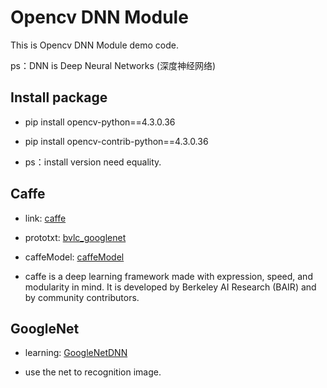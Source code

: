 # Opencv DNN Module

This is Opencv DNN Module demo code.

ps：DNN is Deep Neural Networks (深度神经网络)


## Install package

- pip install opencv-python==4.3.0.36
    
- pip install opencv-contrib-python==4.3.0.36

- ps：install version need equality.



## Caffe

- link: [caffe](http://caffe.berkeleyvision.org/)

- prototxt: [bvlc_googlenet](./caffe/bvlc_googlenet.prototxt)

- caffeModel: [caffeModel](./caffe/bvlc_googlenet.caffemodel)

- caffe is a deep learning framework made with expression, speed, and modularity in mind. It is developed by Berkeley AI Research (BAIR) and by community contributors.


## GoogleNet

- learning: [GoogleNetDNN](./GoogleNetDNN.py)

- use the net to recognition image.



